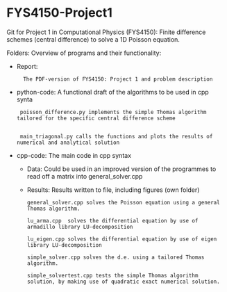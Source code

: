 # FYS4150-Project1
Git for Project 1 in Computational Physics (FYS4150): Finite difference schemes (central difference) to solve a 1D Poisson equation.

Folders: Overview of programs and their functionality:

* Report:


        The PDF-version of FYS4150: Project 1 and problem description
        
* python-code: A functional draft of the algorithms to be used in cpp synta

       poisson_difference.py implements the simple Thomas algorithm tailored for the specific central difference scheme
    
   
       main_triagonal.py calls the functions and plots the results of numerical and analytical solution

* cpp-code: The main code in cpp syntax

   - Data: Could be used in an improved version of the programmes to read off a matrix into general_solver.cpp
   
  - Results: Results written to file, including figures (own folder)
  
        general_solver.cpp solves the Poisson equation using a general Thomas algorithm.
  
        lu_arma.cpp  solves the differential equation by use of armadillo library LU-decomposition
        
        lu_eigen.cpp solves the differential equation by use of eigen library LU-decomposition
        
        simple_solver.cpp solves the d.e. using a tailored Thomas algorithm.
        
        simple_solvertest.cpp tests the simple Thomas algorithm solution, by making use of quadratic exact numerical solution.
        
